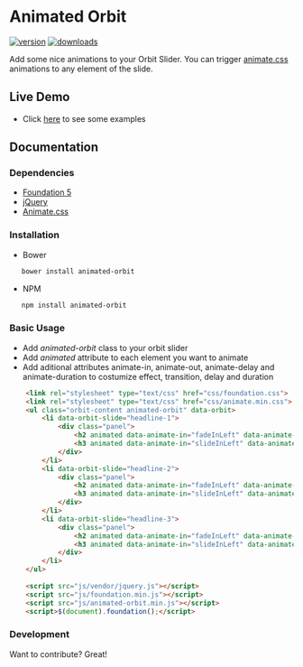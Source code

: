 # Animated Orbit

[![version](https://img.shields.io/npm/v/animated-orbit.svg?style=flat-square)](https://www.npmjs.com/package/animated-orbit)
[![downloads](https://img.shields.io/npm/dm/animated-orbit.svg?style=flat-square)](https://www.npmjs.com/package/animated-orbit)

Add some nice animations to your Orbit Slider. You can trigger [animate.css](https://github.com/daneden/animate.css) animations to any element of the slide.

## Live Demo
  - Click [here](http://nellaparedes.github.io/animated-orbit/) to see some examples

## Documentation

### Dependencies

- [Foundation 5](http://foundation.zurb.com/)
- [jQuery](https://jquery.com/)
- [Animate.css](https://daneden.github.io/animate.css/)
    
### Installation
- Bower
```bash
   bower install animated-orbit
```
- NPM
```bash
   npm install animated-orbit
```
### Basic Usage
- Add *animated-orbit* class to your orbit slider
- Add *animated* attribute to each element you want to animate
- Add aditional attributes animate-in, animate-out, animate-delay and animate-duration to costumize effect, transition, delay and duration

```html
    <link rel="stylesheet" type="text/css" href="css/foundation.css">
	<link rel="stylesheet" type="text/css" href="css/animate.min.css">
    <ul class="orbit-content animated-orbit" data-orbit>
    	<li data-orbit-slide="headline-1">
			<div class="panel">
	            <h2 animated data-animate-in="fadeInLeft" data-animate-out="fadeOutLeft" data-delay="0.5s" data-duration="1s">Headline 1</h2>
				<h3 animated data-animate-in="slideInLeft" data-animate-out="slideOutLeft" data-delay="1s">Subheadline</h3>
			</div>
		</li>
		<li data-orbit-slide="headline-2">
			<div class="panel">
                <h2 animated data-animate-in="fadeInLeft" data-animate-out="fadeOutLeft" data-delay="0.5s">Headline 2</h2>
				<h3 animated data-animate-in="slideInLeft" data-animate-out="slideOutLeft" data-delay="1s">Subheadline</h3>
			</div>
		</li>
		<li data-orbit-slide="headline-3">
			<div class="panel">
			    <h2 animated data-animate-in="fadeInLeft" data-animate-out="fadeOutLeft" data-delay="0.5s">Headline 3</h2>
				<h3 animated data-animate-in="slideInLeft" data-animate-out="slideOutLeft" data-delay="1s">Subheadline</h3>
			</div>
		</li>
	</ul>
	
	<script src="js/vendor/jquery.js"></script>
	<script src="js/foundation.min.js"></script>
	<script src="js/animated-orbit.min.js"></script>
	<script>$(document).foundation();</script>
```

### Development

Want to contribute? Great!


